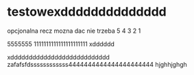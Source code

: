 # testowexdddddddddddddd
opcjonalna recz mozna dac nie trzeba
5
4
3
2
1

5555555
1111111111111111111111
xdddddd

xddddddddddddddddddddddddddd
zafafsfdssssssssssss4444444444444444444444
hjghhjghgh